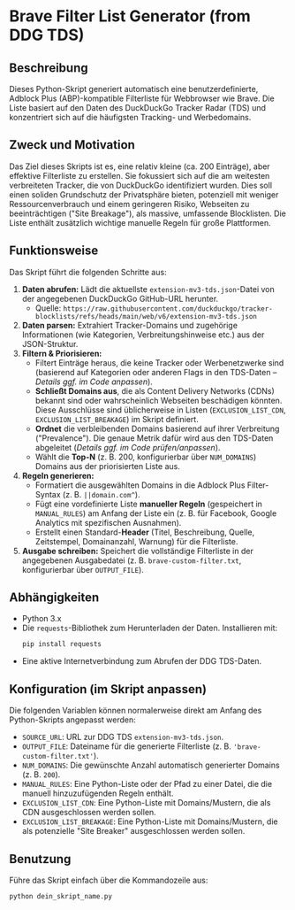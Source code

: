 # Brave Filter List Generator (from DDG TDS)

## Beschreibung

Dieses Python-Skript generiert automatisch eine benutzerdefinierte, Adblock Plus (ABP)-kompatible Filterliste für Webbrowser wie Brave. Die Liste basiert auf den Daten des DuckDuckGo Tracker Radar (TDS) und konzentriert sich auf die häufigsten Tracking- und Werbedomains.

## Zweck und Motivation

Das Ziel dieses Skripts ist es, eine relativ kleine (ca. 200 Einträge), aber effektive Filterliste zu erstellen. Sie fokussiert sich auf die am weitesten verbreiteten Tracker, die von DuckDuckGo identifiziert wurden. Dies soll einen soliden Grundschutz der Privatsphäre bieten, potenziell mit weniger Ressourcenverbrauch und einem geringeren Risiko, Webseiten zu beeinträchtigen ("Site Breakage"), als massive, umfassende Blocklisten. Die Liste enthält zusätzlich wichtige manuelle Regeln für große Plattformen.

## Funktionsweise

Das Skript führt die folgenden Schritte aus:

1.  **Daten abrufen:** Lädt die aktuellste `extension-mv3-tds.json`-Datei von der angegebenen DuckDuckGo GitHub-URL herunter.
    * Quelle: `https://raw.githubusercontent.com/duckduckgo/tracker-blocklists/refs/heads/main/web/v6/extension-mv3-tds.json`
2.  **Daten parsen:** Extrahiert Tracker-Domains und zugehörige Informationen (wie Kategorien, Verbreitungshinweise etc.) aus der JSON-Struktur.
3.  **Filtern & Priorisieren:**
    * Filtert Einträge heraus, die keine Tracker oder Werbenetzwerke sind (basierend auf Kategorien oder anderen Flags in den TDS-Daten – *Details ggf. im Code anpassen*).
    * **Schließt Domains aus**, die als Content Delivery Networks (CDNs) bekannt sind oder wahrscheinlich Webseiten beschädigen könnten. Diese Ausschlüsse sind üblicherweise in Listen (`EXCLUSION_LIST_CDN`, `EXCLUSION_LIST_BREAKAGE`) im Skript definiert.
    * **Ordnet** die verbleibenden Domains basierend auf ihrer Verbreitung ("Prevalence"). Die genaue Metrik dafür wird aus den TDS-Daten abgeleitet (*Details ggf. im Code prüfen/anpassen*).
    * Wählt die **Top-N** (z. B. 200, konfigurierbar über `NUM_DOMAINS`) Domains aus der priorisierten Liste aus.
4.  **Regeln generieren:**
    * Formatiert die ausgewählten Domains in die Adblock Plus Filter-Syntax (z. B. `||domain.com^`).
    * Fügt eine vordefinierte Liste **manueller Regeln** (gespeichert in `MANUAL_RULES`) am Anfang der Liste ein (z. B. für Facebook, Google Analytics mit spezifischen Ausnahmen).
    * Erstellt einen Standard-**Header** (Titel, Beschreibung, Quelle, Zeitstempel, Domainanzahl, Warnung) für die Filterliste.
5.  **Ausgabe schreiben:** Speichert die vollständige Filterliste in der angegebenen Ausgabedatei (z. B. `brave-custom-filter.txt`, konfigurierbar über `OUTPUT_FILE`).

## Abhängigkeiten

* Python 3.x
* Die `requests`-Bibliothek zum Herunterladen der Daten. Installieren mit:
    ```bash
    pip install requests
    ```
* Eine aktive Internetverbindung zum Abrufen der DDG TDS-Daten.

## Konfiguration (im Skript anpassen)

Die folgenden Variablen können normalerweise direkt am Anfang des Python-Skripts angepasst werden:

* `SOURCE_URL`: URL zur DDG TDS `extension-mv3-tds.json`.
* `OUTPUT_FILE`: Dateiname für die generierte Filterliste (z. B. `'brave-custom-filter.txt'`).
* `NUM_DOMAINS`: Die gewünschte Anzahl automatisch generierter Domains (z. B. `200`).
* `MANUAL_RULES`: Eine Python-Liste oder der Pfad zu einer Datei, die die manuell hinzuzufügenden Regeln enthält.
* `EXCLUSION_LIST_CDN`: Eine Python-Liste mit Domains/Mustern, die als CDN ausgeschlossen werden sollen.
* `EXCLUSION_LIST_BREAKAGE`: Eine Python-Liste mit Domains/Mustern, die als potenzielle "Site Breaker" ausgeschlossen werden sollen.

## Benutzung

Führe das Skript einfach über die Kommandozeile aus:

```bash
python dein_skript_name.py
